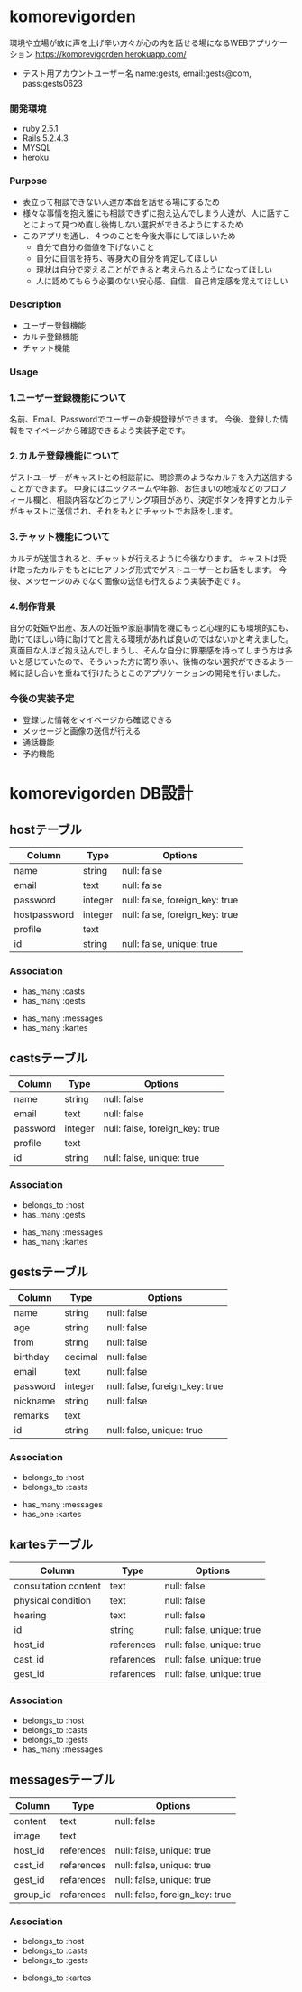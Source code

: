 # komorevigorden

環境や立場が故に声を上げ辛い方々が心の内を話せる場になるWEBアプリケーション  https://komorevigorden.herokuapp.com/

* テスト用アカウントユーザー名 name:gests, email:gests@com, pass:gests0623


### 開発環境
* ruby 2.5.1
* Rails 5.2.4.3
* MYSQL
* heroku


### Purpose
* 表立って相談できない人達が本音を話せる場にするため
* 様々な事情を抱え誰にも相談できずに抱え込んでしまう人達が、人に話すことによって見つめ直し後悔しない選択ができるようにするため
* このアプリを通し、４つのことを今後大事にしてほしいため
   * 自分で自分の価値を下げないこと
   * 自分に自信を持ち、等身大の自分を肯定してほしい
   * 現状は自分で変えることができると考えられるようになってほしい
   * 人に認めてもらう必要のない安心感、自信、自己肯定感を覚えてほしい


### Description
* ユーザー登録機能
* カルテ登録機能
* チャット機能


### Usage

### 1.ユーザー登録機能について
名前、Email、Passwordでユーザーの新規登録ができます。
今後、登録した情報をマイページから確認できるよう実装予定です。

### 2.カルテ登録機能について
ゲストユーザーがキャストとの相談前に、問診票のようなカルテを入力送信することができます。
中身にはニックネームや年齢、お住まいの地域などのプロフィール欄と、相談内容などのヒアリング項目があり、決定ボタンを押すとカルテがキャストに送信され、それをもとにチャットでお話をします。

### 3.チャット機能について
カルテが送信されると、チャットが行えるように今後なります。
キャストは受け取ったカルテをもとにヒアリング形式でゲストユーザーとお話をします。
今後、メッセージのみでなく画像の送信も行えるよう実装予定です。

### 4.制作背景
自分の妊娠や出産、友人の妊娠や家庭事情を機にもっと心理的にも環境的にも、助けてほしい時に助けてと言える環境があれば良いのではないかと考えました。
真面目な人ほど抱え込んでしまうし、そんな自分に罪悪感を持ってしまう方は多いと感じていたので、そういった方に寄り添い、後悔のない選択ができるよう一緒に話し合いを重ねて行けたらとこのアプリケーションの開発を行いました。


### 今後の実装予定
* 登録した情報をマイページから確認できる
* メッセージと画像の送信が行える
* 通話機能
* 予約機能



# komorevigorden DB設計


## hostテーブル
|Column|Type|Options|
|------|----|-------|
|name|string|null: false|
|email|text|null: false|
|password|integer|null: false, foreign_key: true|
|hostpassword|integer|null: false, foreign_key: true|
|profile|text||
|id|string|null: false, unique: true|

### Association
- has_many :casts
- has_many :gests
<!-- - has_many :groups, through: :groups_users
- has_many :groups_users -->
- has_many :messages
- has_many :kartes



## castsテーブル
|Column|Type|Options|
|------|----|-------|
|name|string|null: false|
|email|text|null: false|
|password|integer|null: false, foreign_key: true|
|profile|text||
|id|string|null: false, unique: true|

### Association
- belongs_to :host
- has_many :gests
<!-- - has_many :groups, through: :groups_users
- has_many :groups_users -->
- has_many :messages
- has_many :kartes



## gestsテーブル
|Column|Type|Options|
|------|----|-------|
|name|string|null: false|
|age|string|null: false|
|from|string|null: false|
|birthday|decimal|null: false|
|email|text|null: false|
|password|integer|null: false, foreign_key: true|
|nickname|string|null: false|
|remarks|text||
|id|string|null: false, unique: true|

### Association
- belongs_to :host
- belongs_to :casts
<!-- - has_many :groups, through: :groups_users
- has_many :groups_users -->
- has_many :messages
- has_one :kartes



<!-- ## groups_usersテーブル

|Column|Type|Options|
|------|----|-------|
|host_id|integer|null: false, foreign_key: true|
|casts_id|integer|null: false, foreign_key: true|
|gests_id|integer|null: false, foreign_key: true|

### Association
- belongs_to :group
- belongs_to :host
- belongs_to :casts
- belongs_to :gests



## groupsテーブル
|Column|Type|Options|
|------|----|-------|
|name|string|null: false|
### Association
- has_many :host,through: :groups_users
- has_many :casts,through: :groups_users
- has_many :gests,through: :groups_users
- has_many :groups_users
- has_many :messages
- has_many :kartes -->



## kartesテーブル
|Column|Type|Options|
|------|----|-------|
|consultation content|text|null: false|
|physical condition|text|null: false|
|hearing|text|null: false|
|id|string|null: false, unique: true|
|host_id|references|null: false, unique: true|
|cast_id|refarences|null: false, unique: true|
|gest_id|refarences|null: false, unique: true|

### Association
- belongs_to :host
- belongs_to :casts
- belongs_to :gests
- has_many :messages



## messagesテーブル
|Column|Type|Options|
|------|----|-------|
|content|text|null: false|
|image|text||
|host_id|references|null: false, unique: true|
|cast_id|refarences|null: false, unique: true|
|gest_id|refarences|null: false, unique: true|
|group_id|refarences|null: false, foreign_key: true|

### Association
- belongs_to :host
- belongs_to :casts
- belongs_to :gests
<!-- - belongs_to :group -->
- belongs_to :kartes

